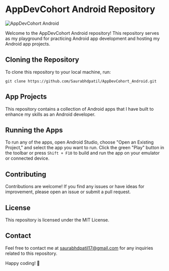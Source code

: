 # AppDevCohort Android Repository

![AppDevCohort Android](https://camo.githubusercontent.com/2f36d44a72c5191c1399694e5556396945dab96e6780c699aba17461cc6ee076/68747470733a2f2f692e6962622e636f2f376e4e6e53724e2f616e64726f69642d646576656c6f706572732e706e67)

Welcome to the AppDevCohort Android repository! This repository serves as my playground for practicing Android app development and hosting my Android app projects.

## Cloning the Repository

To clone this repository to your local machine, run:

```
git clone https://github.com/Saurabhdpatil/AppDevCohort_Android.git
```

## App Projects

This repository contains a collection of Android apps that I have built to enhance my skills as an Android developer.

## Running the Apps

To run any of the apps, open Android Studio, choose "Open an Existing Project," and select the app you want to run. Click the green "Play" button in the toolbar or press `Shift + F10` to build and run the app on your emulator or connected device.

## Contributing

Contributions are welcome! If you find any issues or have ideas for improvement, please open an issue or submit a pull request.

## License

This repository is licensed under the MIT License.

## Contact

Feel free to contact me at saurabhdpatil17@gmail.com for any inquiries related to this repository.

Happy coding! 🚀
